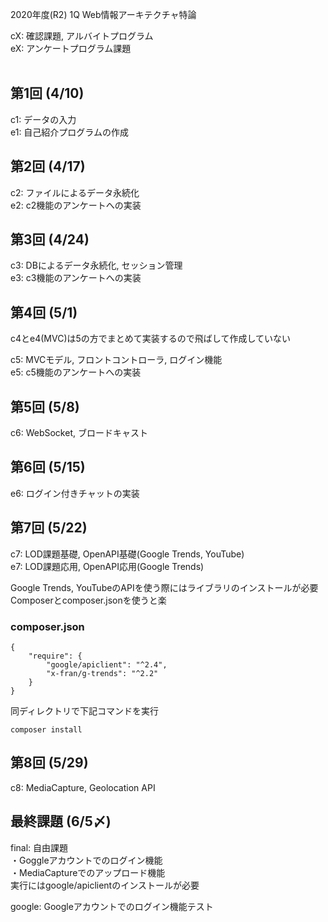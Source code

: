 2020年度(R2) 1Q Web情報アーキテクチャ特論

cX: 確認課題, アルバイトプログラム  
eX: アンケートプログラム課題  
<br>

## 第1回 (4/10)
c1: データの入力  
e1: 自己紹介プログラムの作成  

## 第2回 (4/17)
c2: ファイルによるデータ永続化  
e2: c2機能のアンケートへの実装  

## 第3回 (4/24)
c3: DBによるデータ永続化, セッション管理  
e3: c3機能のアンケートへの実装  

## 第4回 (5/1)
c4とe4(MVC)は5の方でまとめて実装するので飛ばして作成していない  

c5: MVCモデル, フロントコントローラ, ログイン機能  
e5: c5機能のアンケートへの実装  

## 第5回 (5/8)
c6: WebSocket, ブロードキャスト

## 第6回 (5/15)
e6: ログイン付きチャットの実装  

## 第7回 (5/22)
c7: LOD課題基礎, OpenAPI基礎(Google Trends, YouTube)  
e7: LOD課題応用, OpenAPI応用(Google Trends)  

Google Trends, YouTubeのAPIを使う際にはライブラリのインストールが必要  
Composerとcomposer.jsonを使うと楽  

### composer.json
```
{
    "require": {
        "google/apiclient": "^2.4",
        "x-fran/g-trends": "^2.2"
    }
}
```
同ディレクトリで下記コマンドを実行  
```
composer install
```

## 第8回 (5/29)
c8: MediaCapture, Geolocation API  

## 最終課題 (6/5〆)
final: 自由課題  
・Goggleアカウントでのログイン機能  
・MediaCaptureでのアップロード機能  
実行にはgoogle/apiclientのインストールが必要  

google: Googleアカウントでのログイン機能テスト  